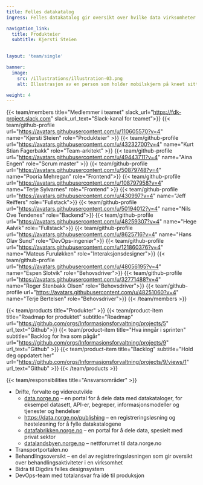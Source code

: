 ```yaml
---
title: Felles datakatalog
ingress: Felles datakatalog gir oversikt over hvilke data virksomheter har, som de kan dele med andre. I felles datakatalog finner du beskrivelser av datasett, begreper, API-er, informasjonsmodeller og tjenester og hendelser.

navigation_link:
  title: Produkteier
  subtitle: Kjersti Steien
  

layout: 'team/single'

banner:
  image:
    src: /illustrations/illustration-03.png
    alt: Illustrasjon av en person som holder mobilskjerm på kneet sitt

weight: 4
---
```


{{< team/members title="Medlemmer i teamet" slack_url="https://fdk-project.slack.com" slack_url_text="Slack-kanal for teamet">}}
{{< team/github-profile url="https://avatars.githubusercontent.com/u/110605570?v=4" name="Kjersti Steien" role="Produkteier" >}}
{{< team/github-profile url="https://avatars.githubusercontent.com/u/43232700?v=4" name="Kurt Stian Fagerbakk" role="Team-arkitekt" >}}
{{< team/github-profile url="https://avatars.githubusercontent.com/u/49443711?v=4" name="Aina Engen" role="Scrum master" >}}
{{< team/github-profile url="https://avatars.githubusercontent.com/u/50879748?v=4" name="Pooria Mehregan" role="Frontend">}}
{{< team/github-profile url="https://avatars.githubusercontent.com/u/108797958?v=4" name="Terje Sylvarnes" role="Frontend" >}}
{{< team/github-profile url="https://avatars.githubusercontent.com/u/430997?v=4" name="Jeff Reiffers" role="Fullstack">}}
{{< team/github-profile url="https://avatars.githubusercontent.com/u/50194012?v=4" name="Nils Ove Tendenes" role="Backend">}}
{{< team/github-profile url="https://avatars.githubusercontent.com/u/48259307?v=4" name="Hege Aalvik" role="Fullstack">}}
{{< team/github-profile url="https://avatars.githubusercontent.com/u/8625716?v=4" name="Hans Olav Sund" role="DevOps-ingeniør">}}
{{< team/github-profile url="https://avatars.githubusercontent.com/u/121860376?v=4" name="Mateus Furuløkken" role="Interaksjonsdesigner">}}
{{< team/github-profile url="https://avatars.githubusercontent.com/u/48056195?v=4" name="Espen Slotvik" role="Behovsdriver">}}
{{< team/github-profile url="https://avatars.githubusercontent.com/u/32771488?v=4" name="Roger Stenbakk Olsen" role="Behovsdriver">}}
{{< team/github-profile url="https://avatars.githubusercontent.com/u/48251060?v=4" name="Terje Bertelsen" role="Behovsdriver">}}
{{< /team/members >}}

{{< team/products title="Produkter" >}}
{{< team/product-item title="Roadmap for produktet" subtitle="Roadmap" url="https://github.com/orgs/Informasjonsforvaltning/projects/5" url_text="Github">}}
{{< team/product-item title="Hva inngår i sprinten" subtitle="Backlog for hva som pågår" url="https://github.com/orgs/Informasjonsforvaltning/projects/9" url_text="Github" >}}
{{< team/product-item title="Backlog" subtitle="Hold deg oppdatert her" url="https://github.com/orgs/Informasjonsforvaltning/projects/9/views/1" url_text="Github" >}}
{{< /team/products >}}

{{< team/responsibilities title="Ansvarsområder" >}}

- Drifte, forvalte og videreutvikle
  - [data.norge.no](https://data.norge.no/) – en portal for å dele data med datakataloger, for eksempel datasett, API-er, begreper, informasjonsmodeller og tjenester og hendelser
  - https://data.norge.no/publishing – en registreringsløsning og høsteløsning for å fylle datakatalogene
  - [datafabrikken.norge.no](https://datafabrikken.norge.no/) – en portal for å dele data, spesielt med privat sektor
  - [datalandsbyen.norge.no](https://datalandsbyen.norge.no/) – nettforumet til data.norge.no
- Transportportalen.no
- Behandlingsoversikt – en del av registreringsløsningen som gir oversikt over behandlingsaktiviteter i en virksomhet
- Bidra til Digdirs felles designsystem
- DevOps-team med totalansvar fra idé til produksjon
